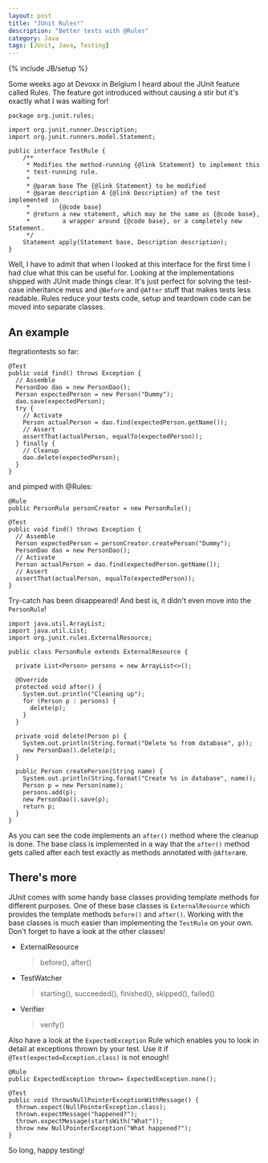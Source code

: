 ```yaml
---
layout: post
title: "JUnit Rules!"
description: "Better tests with @Rules"
category: Java
tags: [JUnit, Java, Testing]
---
```

{% include JB/setup %}

Some weeks ago at Devoxx in Belgium I heard about the JUnit feature called Rules.
The feature got introduced without causing a stir but it's exactly what I was
waiting for!

	package org.junit.rules;
	
	import org.junit.runner.Description;
	import org.junit.runners.model.Statement;
	
	public interface TestRule {
		/**
		 * Modifies the method-running {@link Statement} to implement this
		 * test-running rule.
		 *
		 * @param base The {@link Statement} to be modified
		 * @param description A {@link Description} of the test implemented in
		 *        {@code base}
		 * @return a new statement, which may be the same as {@code base},
		 *         a wrapper around {@code base}, or a completely new Statement.
		 */
    	Statement apply(Statement base, Description description);
	}

Well, I have to admit that when I looked at this interface for the first time I had
clue what this can be useful for. Looking at the implementations shipped with JUnit
made things clear. It's just perfect for solving the test-case inheritance mess 
and `@Before` and `@After` stuff that makes tests less readable. Rules reduce
your tests code, setup and teardown code can be moved into separate classes.

## An example

Itegrationtests so far:

	@Test
	public void find() throws Exception {
	  // Assemble
	  PersonDao dao = new PersonDao();
	  Person expectedPerson = new Person("Dummy");
	  dao.save(expectedPerson);
	  try {
	    // Activate
	    Person actualPerson = dao.find(expectedPerson.getName());
	    // Assert
	    assertThat(actualPerson, equalTo(expectedPerson));
	  } finally {
	    // Cleanup
	    dao.delete(expectedPerson);
	  }
	}
  
and pimped with @Rules:

	@Rule
	public PersonRule personCreator = new PersonRule();
	
	@Test
	public void find() throws Exception {
	  // Assemble
	  Person expectedPerson = personCreator.createPerson("Dummy");
	  PersonDao dao = new PersonDao();
	  // Activate
	  Person actualPerson = dao.find(expectedPerson.getName());
	  // Assert
	  assertThat(actualPerson, equalTo(expectedPerson));
	}

Try-catch has been disappeared! And best is, it didn't even move into the `PersonRule`!

	import java.util.ArrayList;
	import java.util.List;
	import org.junit.rules.ExternalResource;
	
	public class PersonRule extends ExternalResource {
	
	  private List<Person> persons = new ArrayList<>();
	
	  @Override
	  protected void after() {
	    System.out.println("Cleaning up");
	    for (Person p : persons) {
	      delete(p);
	    }
	  }
	
	  private void delete(Person p) {
	    System.out.println(String.format("Delete %s from database", p));
	    new PersonDao().delete(p);
	  }
	
	  public Person createPerson(String name) {
	    System.out.println(String.format("Create %s in database", name));
	    Person p = new Person(name);
	    persons.add(p);
	    new PersonDao().save(p);
	    return p;
	  }
	}
	
As you can see the code implements an `after()` method where the cleanup is done. The
base class is implemented in a way that the `after()` method gets called after
each test exactly as methods annotated with `@After`are. 
 
## There's more
 
JUnit comes with some handy base classes providing template methods for different purposes. One 
of these base classes is `ExternalResource` which provides the template methods 
`before()` and `after()`. Working with the base classes is much easier than 
implementing the `TestRule` on your own. Don't forget to have a look
at the other classes! 
 
- ExternalResource
  > before(), after()
- TestWatcher
  > starting(), succeeded(), finished(), skipped(), failed()
- Verifier
  > verify()
  
Also have a look at the `ExpectedException` Rule which enables you to look
in detail at exceptions thrown by your test. Use it if `@Test(expected=Exception.class)`
is not enough!

	@Rule
	public ExpectedException thrown= ExpectedException.none();
	
	@Test
	public void throwsNullPointerExceptionWithMessage() {
	  thrown.expect(NullPointerException.class);
	  thrown.expectMessage("happened?");
	  thrown.expectMessage(startsWith("What"));
	  throw new NullPointerException("What happened?");
	}
	  
So long, happy testing!
 